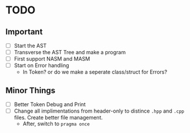 # TODO

## Important

- [ ] Start the AST
- [ ] Transverse the AST Tree and make a program
- [ ] First support NASM and MASM
- [ ] Start on Error handling
  - In Token? or do we make a seperate class/struct for Errors?

## Minor Things

- [ ] Better Token Debug and Print
- [ ] Change all implimentations from header-only to distince `.hpp` and `.cpp` files. Create better file management.
  - After, switch to `pragma once`

